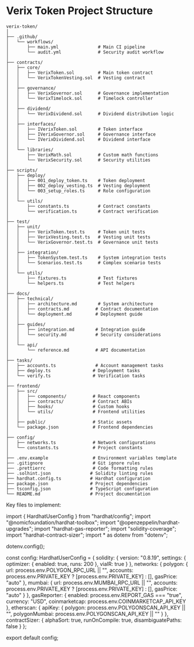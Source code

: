 # Verix Token Project Structure

```
verix-token/
│
├── .github/
│   └── workflows/
│       ├── main.yml               # Main CI pipeline
│       └── audit.yml              # Security audit workflow
│
├── contracts/
│   ├── core/
│   │   ├── VerixToken.sol         # Main token contract
│   │   └── VerixTokenVesting.sol  # Vesting contract
│   │
│   ├── governance/
│   │   ├── VerixGovernor.sol      # Governance implementation
│   │   └── VerixTimelock.sol      # Timelock controller
│   │
│   ├── dividend/
│   │   └── VerixDividend.sol      # Dividend distribution logic
│   │
│   ├── interfaces/
│   │   ├── IVerixToken.sol        # Token interface
│   │   ├── IVerixGovernor.sol     # Governance interface
│   │   └── IVerixDividend.sol     # Dividend interface
│   │
│   └── libraries/
│       ├── VerixMath.sol          # Custom math functions
│       └── VerixSecurity.sol      # Security utilities
│
├── scripts/
│   ├── deploy/
│   │   ├── 001_deploy_token.ts    # Token deployment
│   │   ├── 002_deploy_vesting.ts  # Vesting deployment
│   │   └── 003_setup_roles.ts     # Role configuration
│   │
│   └── utils/
│       ├── constants.ts           # Contract constants
│       └── verification.ts        # Contract verification
│
├── test/
│   ├── unit/
│   │   ├── VerixToken.test.ts     # Token unit tests
│   │   ├── VerixVesting.test.ts   # Vesting unit tests
│   │   └── VerixGovernor.test.ts  # Governance unit tests
│   │
│   ├── integration/
│   │   ├── TokenSystem.test.ts    # System integration tests
│   │   └── Scenarios.test.ts      # Complex scenario tests
│   │
│   └── utils/
│       ├── fixtures.ts            # Test fixtures
│       └── helpers.ts             # Test helpers
│
├── docs/
│   ├── technical/
│   │   ├── architecture.md        # System architecture
│   │   ├── contracts.md          # Contract documentation
│   │   └── deployment.md         # Deployment guide
│   │
│   ├── guides/
│   │   ├── integration.md        # Integration guide
│   │   └── security.md           # Security considerations
│   │
│   └── api/
│       └── reference.md          # API documentation
│
├── tasks/
│   ├── accounts.ts               # Account management tasks
│   ├── deploy.ts                # Deployment tasks
│   └── verify.ts                # Verification tasks
│
├── frontend/
│   ├── src/
│   │   ├── components/          # React components
│   │   ├── contracts/           # Contract ABIs
│   │   ├── hooks/               # Custom hooks
│   │   └── utils/               # Frontend utilities
│   │
│   ├── public/                  # Static assets
│   └── package.json             # Frontend dependencies
│
├── config/
│   ├── networks.ts              # Network configurations
│   └── constants.ts             # Project constants
│
├── .env.example                 # Environment variables template
├── .gitignore                   # Git ignore rules
├── .prettierrc                  # Code formatting rules
├── .solhint.json               # Solidity linting rules
├── hardhat.config.ts           # Hardhat configuration
├── package.json                # Project dependencies
├── tsconfig.json               # TypeScript configuration
└── README.md                   # Project documentation
```

Key files to implement:


import { HardhatUserConfig } from "hardhat/config";
import "@nomicfoundation/hardhat-toolbox";
import "@openzeppelin/hardhat-upgrades";
import "hardhat-gas-reporter";
import "solidity-coverage";
import "hardhat-contract-sizer";
import * as dotenv from "dotenv";

dotenv.config();

const config: HardhatUserConfig = {
  solidity: {
    version: "0.8.19",
    settings: {
      optimizer: {
        enabled: true,
        runs: 200
      },
      viaIR: true
    }
  },
  networks: {
    polygon: {
      url: process.env.POLYGON_RPC_URL || "",
      accounts: process.env.PRIVATE_KEY ? [process.env.PRIVATE_KEY] : [],
      gasPrice: "auto"
    },
    mumbai: {
      url: process.env.MUMBAI_RPC_URL || "",
      accounts: process.env.PRIVATE_KEY ? [process.env.PRIVATE_KEY] : [],
      gasPrice: "auto"
    }
  },
  gasReporter: {
    enabled: process.env.REPORT_GAS === "true",
    currency: "USD",
    coinmarketcap: process.env.COINMARKETCAP_API_KEY
  },
  etherscan: {
    apiKey: {
      polygon: process.env.POLYGONSCAN_API_KEY || "",
      polygonMumbai: process.env.POLYGONSCAN_API_KEY || ""
    }
  },
  contractSizer: {
    alphaSort: true,
    runOnCompile: true,
    disambiguatePaths: false
  }
};

export default config;
